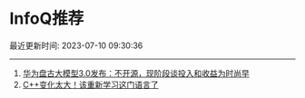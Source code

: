# InfoQ推荐

最近更新时间: 2023-07-10 09:30:36

--- 
1. [华为盘古大模型3.0发布：不开源，现阶段谈投入和收益为时尚早](https://www.infoq.cn/article/Ay9xCWPdOe5rVBlpeXf0) 
2. [C++变化太大！该重新学习这门语言了](https://www.infoq.cn/article/glGY3r8TpkNUaKf39si2) 
